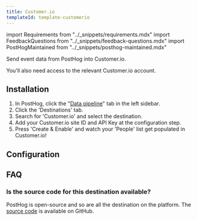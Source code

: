 ```yaml
---
title: Customer.io
templateId: template-customerio
---
```


import Requirements from "../_snippets/requirements.mdx"
import FeedbackQuestions from "../_snippets/feedback-questions.mdx"
import PostHogMaintained from "../_snippets/posthog-maintained.mdx"

Send event data from PostHog into Customer.io.

<Requirements />

You'll also need access to the relevant Customer.io account.

## Installation

1. In PostHog, click the "[Data pipeline](https://us.posthog.com/pipeline/overview)" tab in the left sidebar.
2. Click the 'Destinations' tab.
3. Search for 'Customer.io' and select the destination.
4. Add your Customer.io site ID and API Key at the configuration step.
5. Press 'Create & Enable' and watch your 'People' list get populated in Customer.io!

<HideOnCDPIndex>

## Configuration

<TemplateParameters />

## FAQ

### Is the source code for this destination available?

PostHog is open-source and so are all the destination on the platform. The [source code](https://github.com/PostHog/posthog/blob/master/posthog/cdp/templates/customerio/template_customerio.py) is available on GitHub.

<PostHogMaintained />

<FeedbackQuestions />

</HideOnCDPIndex>